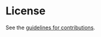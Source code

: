 # License

See the
[guidelines for contributions](https://github.com/chris-wood/draft-unreliable-ohttp/blob/main/CONTRIBUTING.md).
